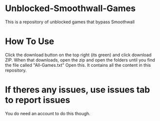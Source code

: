 # Unblocked-Smoothwall-Games
This is a repository of unblocked games that bypass Smoothwall

# How To Use
Click the download button on the top right (its green) and click download ZIP. When that downloads, open the zip and open the folders until you find the file called "All-Games.txt" Open this. It contains all the content in this repository.

# If theres any issues, use issues tab to report issues
You do need an account to do this though.
